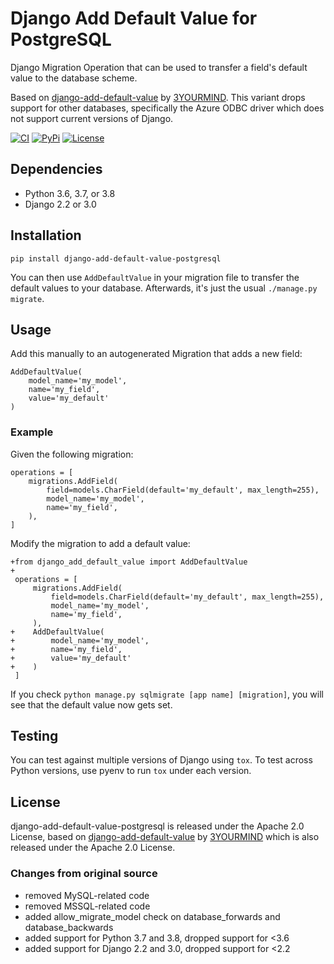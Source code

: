 # Django Add Default Value for PostgreSQL

Django Migration Operation that can be used to transfer a field's default value
to the database scheme.

Based on [django-add-default-value](https://github.com/3YOURMIND/django-add-default-value/) by [3YOURMIND](https://github.com/3YOURMIND). This variant drops support for other databases, specifically the Azure ODBC driver which does not support current versions of Django.


[![CI](https://github.com/Mariana-Tek/django-add-default-value-postgresql/workflows/Python%20package/badge.svg)](https://github.com/Mariana-Tek/django-add-default-value-postgresql/actions?query=workflow%3A%22Python+package%22)
[![PyPi](https://img.shields.io/pypi/v/django-add-default-value-postgresql.svg?branch=master)](https://pypi.python.org/pypi/django-add-default-value-postgresql/)
[![License](https://img.shields.io/github/license/Mariana-Tek/django-add-default-value-postgresql.svg)](./LICENSE)


## Dependencies

* Python 3.6, 3.7, or 3.8
* Django 2.2 or 3.0


## Installation

`pip install django-add-default-value-postgresql`

You can then use ``AddDefaultValue`` in your migration file to transfer the default
values to your database. Afterwards, it's just the usual ``./manage.py migrate``.

## Usage

Add this manually to an autogenerated Migration that adds a new field:

    AddDefaultValue(
        model_name='my_model',
        name='my_field',
        value='my_default'
    )


### Example

Given the following migration:

    operations = [
        migrations.AddField(
            field=models.CharField(default='my_default', max_length=255),
            model_name='my_model',
            name='my_field',
        ),
    ]

Modify the migration to add a default value:


    +from django_add_default_value import AddDefaultValue
    +
     operations = [
         migrations.AddField(
             field=models.CharField(default='my_default', max_length=255),
             model_name='my_model',
             name='my_field',
         ),
    +    AddDefaultValue(
    +        model_name='my_model',
    +        name='my_field',
    +        value='my_default'
    +    )
     ]

If you check ``python manage.py sqlmigrate [app name] [migration]``,
you will see that the default value now gets set.



## Testing

You can test against multiple versions of Django using `tox`. To test across Python versions, use pyenv to run `tox` under each version.



## License

django-add-default-value-postgresql is released under the Apache 2.0 License, based on [django-add-default-value](https://github.com/3YOURMIND/django-add-default-value/) by [3YOURMIND](https://github.com/3YOURMIND) which is also released under the Apache 2.0 License.

### Changes from original source

* removed MySQL-related code
* removed MSSQL-related code
* added allow_migrate_model check on database_forwards and database_backwards
* added support for Python 3.7 and 3.8, dropped support for <3.6
* added support for Django 2.2 and 3.0, dropped support for <2.2
